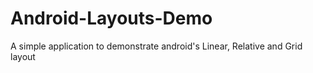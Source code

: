 # Android-Layouts-Demo
A simple application to demonstrate android's Linear, Relative and Grid layout
